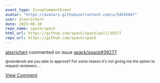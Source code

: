 ```yaml
---
event_type: IssueCommentEvent
avatar: "https://avatars.githubusercontent.com/u/5454564?"
user: alexrichert
date: 2023-08-10
repo_name: spack/spack
html_url: https://github.com/spack/spack/pull/39277
repo_url: https://github.com/spack/spack
---
```


<a href='https://github.com/alexrichert' target='_blank'>alexrichert</a> commented on issue <a href='https://github.com/spack/spack/pull/39277' target='_blank'>spack/spack#39277</a>.

<small>@vanderwb are you able to approve? For some reason it's not giving me the option to request reviewers....</small>

<a href='https://github.com/spack/spack/pull/39277' target='_blank'>View Comment</a>
